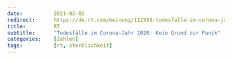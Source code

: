 ```yaml
---
date:          2021-02-02
redirect:      https://de.rt.com/meinung/112595-todesfalle-im-corona-jahr-2020-kein-grund-zur-panik/
title:         RT
subtitle:      "Todesfälle im Corona-Jahr 2020: Kein Grund zur Panik"
categories:    [Zahlen]
tags:          [rt, sterblichkeit]
---
```

